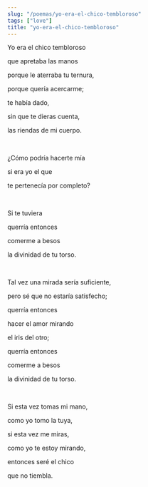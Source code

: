 ```yaml
---
slug: "/poemas/yo-era-el-chico-tembloroso"
tags: ["love"]
title: "yo-era-el-chico-tembloroso"
---
```

Yo era el chico tembloroso

que apretaba las manos

porque le aterraba tu ternura,

porque quería acercarme;

te había dado, 

 sin que te dieras cuenta,

las riendas de mi cuerpo.

&nbsp;

¿Cómo podría hacerte mía

si era yo el que 

te pertenecía por completo?

&nbsp;

Si te tuviera

querría entonces 

comerme a besos

la divinidad de tu torso.

&nbsp;

Tal vez una mirada sería suficiente,

pero sé que no estaría satisfecho;

querría entonces

hacer el amor mirando 

el iris del otro;

querría entonces 

comerme a besos

la divinidad de tu torso.

&nbsp;

Si esta vez tomas mi mano,

como yo tomo la tuya,

si esta vez me miras,

como yo te estoy mirando,

entonces seré el chico

que no tiembla.